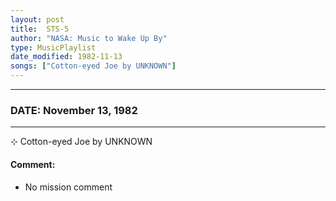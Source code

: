 ```yaml
---
layout: post
title:  STS-5
author: "NASA: Music to Wake Up By"
type: MusicPlaylist
date_modified: 1982-11-13
songs: ["Cotton-eyed Joe by UNKNOWN"]
---
```


----
### DATE: November 13, 1982
----
⊹ Cotton-eyed Joe by UNKNOWN

#### Comment:
* No mission comment



<br/>
<center>
	<a target="_blank"
	   href="https://twitter.com/intent/tweet?hashtags=Space,NASA,Playlist,NASAWakeupCalls,SpaceProgram&text={{ page.author}}, '{{ page.songs.first }}' {{ page.title }}, {{ page.date | date: '%B %d, %Y' }}. {{ site.url }}{{ page.url }} @nasawakeupcalls">
	   <i class="fab fa-twitter" alt="Tweet this page" style="font-size: 1.3em;"></i>
	</a>
	&nbsp; 	<i class="fas fa-user-astronaut" style="font-size: 1.5em;"></i> &nbsp;
    <a type="amzn" search="'Cotton-eyed Joe by UNKNOWN'" category="popular music">
        <i class="fab fa-amazon" style="font-size: 1.3em;"></i>
    </a>
</center>
